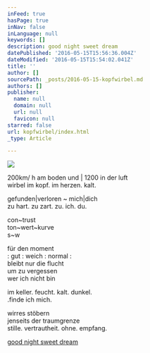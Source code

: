 ```yaml
---
inFeed: true
hasPage: true
inNav: false
inLanguage: null
keywords: []
description: good night sweet dream
datePublished: '2016-05-15T15:56:36.004Z'
dateModified: '2016-05-15T15:54:02.041Z'
title: ''
author: []
sourcePath: _posts/2016-05-15-kopfwirbel.md
authors: []
publisher:
  name: null
  domain: null
  url: null
  favicon: null
starred: false
url: kopfwirbel/index.html
_type: Article

---
```

![](https://the-grid-user-content.s3-us-west-2.amazonaws.com/98e972de-b999-479a-880d-301815b6e5a9.jpg)

200km/ h am boden und | 1200 in der luft  
wirbel im kopf. im herzen. kalt.

gefunden|verloren ~ mich|dich  
zu hart. zu zart. zu. ich. du.

con~trust  
ton~wert~kurve  
s~w

für den moment  
: gut : weich : normal :  
bleibt nur die flucht  
um zu vergessen  
wer ich nicht bin

im keller. feucht. kalt. dunkel.  
.finde ich mich.

wirres stöbern  
jenseits der traumgrenze  
stille. vertrautheit. ohne. empfang.

[good night sweet dream][0]

[0]: https://www.youtube.com/watch?v=_VG_zGIss8c
